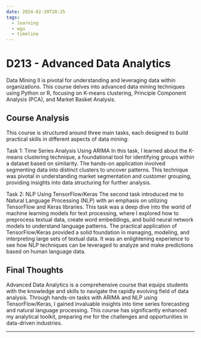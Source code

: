 ```yaml
---
date: 2024-02-20T20:25
tags:
  - learning
  - wgu
  - timeline
---
```


# D213 - Advanced Data Analytics
Data Mining II is pivotal for understanding and leveraging data within organizations. This course delves into advanced data mining techniques using Python or R, focusing on K-means clustering, Principle Component Analysis (PCA), and Market Basket Analysis.

## Course Analysis
This course is structured around three main tasks, each designed to build practical skills in different aspects of data mining:

Task 1: Time Series Analysis Using ARIMA
In this task, I learned about the K-means clustering technique, a foundational tool for identifying groups within a dataset based on similarity. The hands-on application involved segmenting data into distinct clusters to uncover patterns. This technique was pivotal in understanding market segmentation and customer grouping, providing insights into data structuring for further analysis.

Task 2: NLP Using TensorFlow/Keras
The second task introduced me to Natural Language Processing (NLP) with an emphasis on utilizing TensorFlow and Keras libraries. This task was a deep dive into the world of machine learning models for text processing, where I explored how to preprocess textual data, create word embeddings, and build neural network models to understand language patterns. The practical application of TensorFlow/Keras provided a solid foundation in managing, modeling, and interpreting large sets of textual data. It was an enlightening experience to see how NLP techniques can be leveraged to analyze and make predictions based on human language data.



## Final Thoughts
Advanced Data Analytics is a comprehensive course that equips students with the knowledge and skills to navigate the rapidly evolving field of data analysis. Through hands-on tasks with ARIMA and NLP using TensorFlow/Keras, I gained invaluable insights into time series forecasting and natural language processing. This course has significantly enhanced my analytical toolkit, preparing me for the challenges and opportunities in data-driven industries.

<hr />